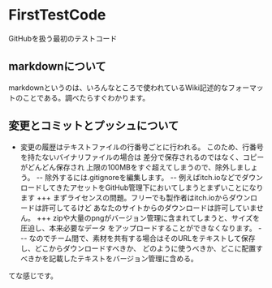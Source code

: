 # FirstTestCode
GitHubを扱う最初のテストコード
## markdownについて
markdownというのは、いろんなところで使われているWiki記述的なフォーマットのことである。調べたらすぐわかります。
## 変更とコミットとプッシュについて
- 変更の履歴はテキストファイルの行番号ごとに行われる。
このため、行番号を持たないバイナリファイルの場合は
差分で保存されるのではなく、コピーがどんどん保存され
上限の100MBをすぐ超えてしまうので、除外しましょう。
-- 除外するには.gitignoreを編集します。
-- 例えばitch.ioなどでダウンロードしてきたアセットをGitHub管理下においてしまうとまずいことになります
+++ まずライセンスの問題。フリーでも製作者はitch.ioからダウンロードは許可してるけど
	あなたのサイトからのダウンロードは許可していません。
+++ zipや大量のpngがバージョン管理に含まれてしまうと、サイズを圧迫し、本来必要なデータ
	をアップロードすることができなくなります。
--- なのでチーム間で、素材を共有する場合はそのURLをテキストして保存し、どこからダウンロードすべきか、
	どのように使うべきか、どこに配置すべきかを記載したテキストをバージョン管理に含める。
	


てな感じです。
